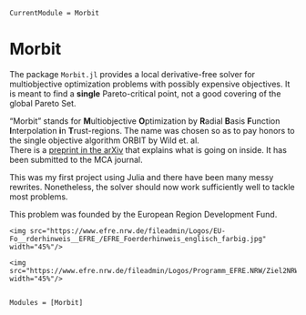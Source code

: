 ```@meta
CurrentModule = Morbit
```

# Morbit

The package `Morbit.jl` provides a local derivative-free solver for multiobjective optimization problems with possibly expensive objectives.
It is meant to find a **single** Pareto-critical point, not a good covering of the global Pareto Set.

“Morbit” stands for **M**ultiobjective **O**ptimization by **R**adial **B**asis **F**unction **I**nterpolation **i**n **T**rust-regions. 
The name was chosen so as to pay honors to the single objective algorithm ORBIT by Wild et. al.  
There is a [preprint in the arXiv](https://arxiv.org/abs/2102.13444) that explains what is going on inside.
It has been submitted to the MCA journal.

This was my first project using Julia and there have been many messy rewrites.
Nonetheless, the solver should now work sufficiently well to tackle most problems.

This problem was founded by the European Region Development Fund.

```@raw html
<img src="https://www.efre.nrw.de/fileadmin/Logos/EU-Fo__rderhinweis__EFRE_/EFRE_Foerderhinweis_englisch_farbig.jpg" width="45%"/>
```

```@raw html
<img src="https://www.efre.nrw.de/fileadmin/Logos/Programm_EFRE.NRW/Ziel2NRW_RGB_1809_jpg.jpg" width="45%"/>
```

```@index
```

```@autodocs
Modules = [Morbit]
```
